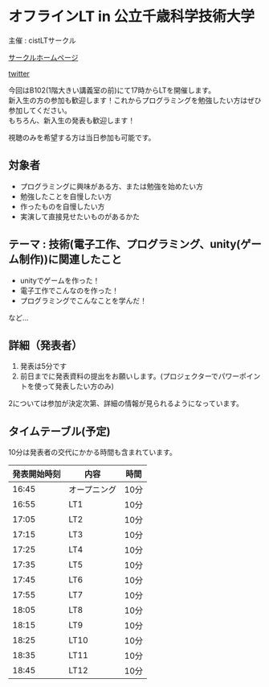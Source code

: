 # オフラインLT in 公立千歳科学技術大学

主催 : cistLTサークル  

[サークルホームページ](https://cist-lt-group.web.app/)  

[twitter](https://twitter.com/cistLT)

今回はB102(1階大きい講義室の前)にて17時からLTを開催します。  
新入生の方の参加も歓迎します！これからプログラミングを勉強したい方はぜひ参加してください。  
もちろん、新入生の発表も歓迎します！

視聴のみを希望する方は当日参加も可能です。

## 対象者

- プログラミングに興味がある方、または勉強を始めたい方
- 勉強したことを自慢したい方
- 作ったものを自慢したい方
- 実演して直接見せたいものがあるかた

## テーマ : 技術(電子工作、プログラミング、unity(ゲーム制作))に関連したこと

- unityでゲームを作った！
- 電子工作でこんなのを作った！
- プログラミングでこんなことを学んだ！

など...

## 詳細（発表者）

1. 発表は5分です
2. 前日までに発表資料の提出をお願いします。(プロジェクターでパワーポイントを使って発表したい方のみ)

2については参加が決定次第、詳細の情報が見られるようになっています。

## タイムテーブル(予定)

10分は発表者の交代にかかる時間も含まれています。

|   発表開始時刻    | 内容 | 時間 | 
| ----- | ---- | ---- | 
| 16:45 | オープニング  | 10分 | 
| 16:55 | LT1  | 10分 | 
| 17:05 | LT2  | 10分 | 
| 17:15 | LT3  | 10分 | 
| 17:25 | LT4  | 10分 | 
| 17:35 | LT5  | 10分 | 
| 17:45 | LT6  | 10分 | 
| 17:55 | LT7  | 10分 | 
| 18:05 | LT8  | 10分 | 
| 18:15 | LT9 | 10分 | 
| 18:25 | LT10 | 10分 | 
| 18:35 | LT11 |   10分   |
| 18:45 | LT12 |   10分   |

